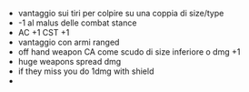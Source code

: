 - vantaggio sui tiri per colpire su una coppia di size/type
- -1 al malus delle combat stance
- AC +1 CST +1
- vantaggio con armi ranged
- off hand weapon CA come scudo di size inferiore o dmg +1
- huge weapons spread dmg
- if they miss you do 1dmg with shield
- 